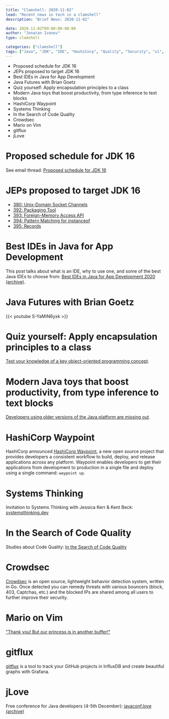 ```yaml
---
title: "Clamshell: 2020-11-02"
lead: "Recent news in tech in a clamshell"
description: "Brief News: 2020-11-02"

date: 2020-11-02T09:00:00-08:00
author: "Jonatan Ivanov"
type: clamshell

categories: ["clamshell"]
tags: ["Java", "JDK", "IDE", "HashiCorp", "Quality", "Security", "vi", "git"]
---
```


- Proposed schedule for JDK 16
- JEPs proposed to target JDK 16
- Best IDEs in Java for App Development
- Java Futures with Brian Goetz
- Quiz yourself: Apply encapsulation principles to a class
- Modern Java toys that boost productivity, from type inference to text blocks
- HashiCorp Waypoint
- Systems Thinking
- In the Search of Code Quality
- Crowdsec
- Mario on Vim
- gitflux
- jLove

<!--more-->

# Proposed schedule for JDK 16

See email thread: [Proposed schedule for JDK 16](https://mail.openjdk.java.net/pipermail/jdk-dev/2020-October/004862.html)

# JEPs proposed to target JDK 16

- [380: Unix-Domain Socket Channels](https://mail.openjdk.java.net/pipermail/jdk-dev/2020-October/004869.html)
- [392: Packaging Tool](https://mail.openjdk.java.net/pipermail/jdk-dev/2020-October/004872.html)
- [393: Foreign-Memory Access API](https://mail.openjdk.java.net/pipermail/jdk-dev/2020-October/004874.html)
- [394: Pattern Matching for instanceof](https://mail.openjdk.java.net/pipermail/jdk-dev/2020-October/004877.html)
- [395: Records](https://mail.openjdk.java.net/pipermail/jdk-dev/2020-October/004870.html)

# Best IDEs in Java for App Development

This post talks about what is an IDE, why to use one, and some of the best Java IDEs to choose from: [Best IDEs in Java for App Development 2020 (archive)](https://web.archive.org/web/20201123165830/https://dzone.com/articles/best-ides-in-java-for-app-development-2020).

# Java Futures with Brian Goetz

{{< youtube S-YaMiN6yxk >}}
<br>

# Quiz yourself: Apply encapsulation principles to a class

[Test your knowledge of a key object-oriented programming concept](https://blogs.oracle.com/javamagazine/quiz-yourself-apply-encapsulation-principles-to-a-class).

# Modern Java toys that boost productivity, from type inference to text blocks

[Developers using older versions of the Java platform are missing out](https://blogs.oracle.com/javamagazine/modern-java-toys-that-boost-productivity-from-type-inference-to-text-blocks).

# HashiCorp Waypoint

HashiCorp announced [HashiCorp Waypoint](https://www.waypointproject.io/), a new open source project that provides developers a consistent workflow to build, deploy, and release applications across any platform. Waypoint enables developers to get their applications from development to production in a single file and deploy using a single command: `waypoint up`.

# Systems Thinking

Invitation to Systems Thinking with Jessica Kerr & Kent Beck: [systemsthinking.dev](https://systemsthinking.dev/)

# In the Search of Code Quality

Studies about Code Quality: [In the Search of Code Quality](https://www.infoq.com/articles/search-code-quality)

# Crowdsec

[Crowdsec](https://github.com/crowdsecurity/crowdsec) is an open source, lightweight behavior detection system, written in Go. Once detected you can remedy threats with various bouncers (block, 403, Captchas, etc.) and the blocked IPs are shared among all users to further improve their security.

# Mario on Vim

["Thank you! But our princess is in another buffer!"](https://github.com/rbtnn/vim-mario)

# gitflux

[gitflux](https://github.com/muesli/gitflux) is a tool to track your GitHub projects in InfluxDB and create beautiful graphs with Grafana.

# jLove

Free conference for Java developers (4-5th December): [javaconf.love (archive)](https://web.archive.org/web/20201118231232/https://javaconf.love/)
